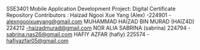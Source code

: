 SSE3401 Mobile Application Development 
Project: Digital Certificate Repository 
Contributors :
Haizad
Ngooi Xue Yang (Alex) -224901 - alexngooixueyang@gmail.com
MUHAMMAD HAIZAD BIN MURAD (HAIZ4D) 224212 -haizadmurad@gmail.com
NOR ALIA SABRINA (sabrina) 224794 - sabrina.nas26@gmail.com
HAFIY AZFAR (hafiy) 225574 - hafiyazfar05@gmail.com
